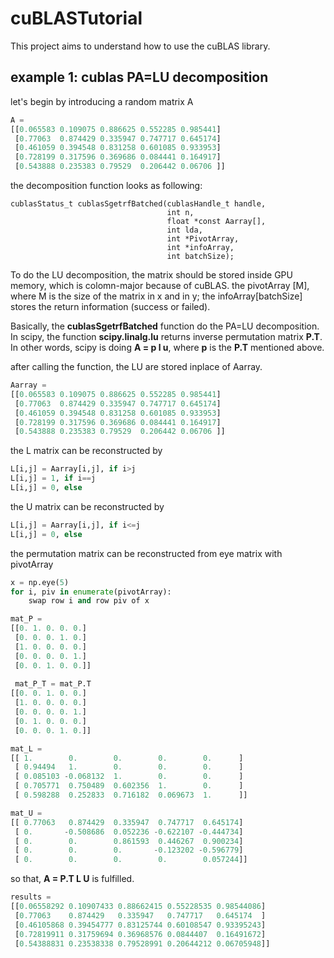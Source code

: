 # cuBLASTutorial
This project aims to understand how to use the cuBLAS library.


## example 1: cublas PA=LU decomposition
let's begin by introducing a random matrix A 
```python
A = 
[[0.065583 0.109075 0.886625 0.552285 0.985441]
 [0.77063  0.874429 0.335947 0.747717 0.645174]
 [0.461059 0.394548 0.831258 0.601085 0.933953]
 [0.728199 0.317596 0.369686 0.084441 0.164917]
 [0.543888 0.235383 0.79529  0.206442 0.06706 ]]
```
the decomposition function looks as following:
```CUDA C
cublasStatus_t cublasSgetrfBatched(cublasHandle_t handle,
                                   int n,
                                   float *const Aarray[],
                                   int lda,
                                   int *PivotArray,
                                   int *infoArray,
                                   int batchSize);
```
To do the LU decomposition, the matrix should be stored inside GPU memory, which is colomn-major because of cuBLAS.
the pivotArray [M], where M is the size of the matrix in x and in y; the infoArray[batchSize] stores the return information (success or failed).

Basically, the **cublasSgetrfBatched** function do the PA=LU decomposition. In scipy, the function **scipy.linalg.lu** returns inverse permutation matrix **P.T**. In other words, scipy is doing **A = p l u**, where **p** is the **P.T** mentioned above.

after calling the function, the LU are stored inplace of Aarray. 
```python
Aarray = 
[[0.065583 0.109075 0.886625 0.552285 0.985441]
 [0.77063  0.874429 0.335947 0.747717 0.645174]
 [0.461059 0.394548 0.831258 0.601085 0.933953]
 [0.728199 0.317596 0.369686 0.084441 0.164917]
 [0.543888 0.235383 0.79529  0.206442 0.06706 ]]
```

the L matrix can be reconstructed by 
```python
L[i,j] = Aarray[i,j], if i>j
L[i,j] = 1, if i==j
L[i,j] = 0, else
```
the U matrix can be reconstructed by 
```python
L[i,j] = Aarray[i,j], if i<=j
L[i,j] = 0, else
```
the permutation matrix can be reconstructed from eye matrix with pivotArray
```python
x = np.eye(5)
for i, piv in enumerate(pivotArray):
    swap row i and row piv of x
```


```python
mat_P = 
[[0. 1. 0. 0. 0.]
 [0. 0. 0. 1. 0.]
 [1. 0. 0. 0. 0.]
 [0. 0. 0. 0. 1.]
 [0. 0. 1. 0. 0.]]
 
 mat_P_T = mat_P.T
[[0. 0. 1. 0. 0.]
 [1. 0. 0. 0. 0.]
 [0. 0. 0. 0. 1.]
 [0. 1. 0. 0. 0.]
 [0. 0. 0. 1. 0.]]
```

```python
mat_L = 
[[ 1.        0.        0.        0.        0.      ]
 [ 0.94494   1.        0.        0.        0.      ]
 [ 0.085103 -0.068132  1.        0.        0.      ]
 [ 0.705771  0.750489  0.602356  1.        0.      ]
 [ 0.598288  0.252833  0.716182  0.069673  1.      ]]

mat_U = 
[[ 0.77063   0.874429  0.335947  0.747717  0.645174]
 [ 0.       -0.508686  0.052236 -0.622107 -0.444734]
 [ 0.        0.        0.861593  0.446267  0.900234]
 [ 0.        0.        0.       -0.123202 -0.596779]
 [ 0.        0.        0.        0.        0.057244]]
```

so that, **A = P.T L U** is fulfilled.
```python
results = 
[[0.06558292 0.10907433 0.88662415 0.55228535 0.98544086]
 [0.77063    0.874429   0.335947   0.747717   0.645174  ]
 [0.46105868 0.39454777 0.83125744 0.60108547 0.93395243]
 [0.72819911 0.31759694 0.36968576 0.0844407  0.16491672]
 [0.54388831 0.23538338 0.79528991 0.20644212 0.06705948]]
```
